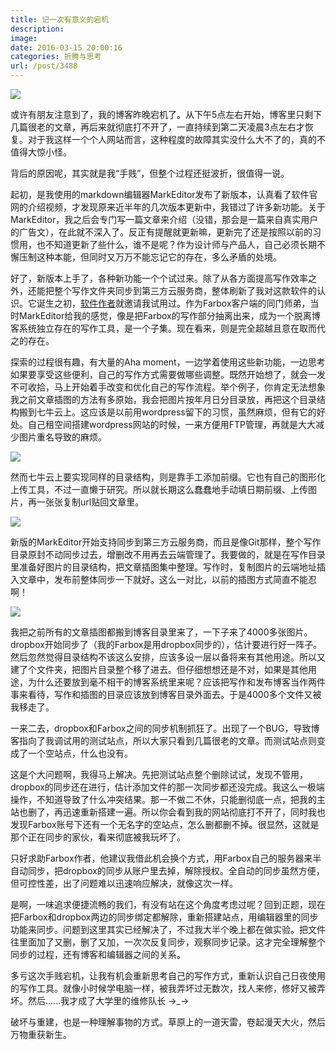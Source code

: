 ```yaml
---
title: 记一次有意义的宕机
description: 
image: 
date: 2016-03-15 20:00:16
categories: 折腾与思考
url: /post/3488
---
```


![](https://storageapi.fleek.co/0a3a8890-e65e-47ce-93d7-0442b9209d38-bucket/blog/posts/2016-03/03-15/cover.png)

或许有朋友注意到了，我的博客昨晚宕机了。从下午5点左右开始，博客里只剩下几篇很老的文章，再后来就彻底打不开了，一直持续到第二天凌晨3点左右才恢复。对于我这样一个个人网站而言，这种程度的故障其实没什么大不了的，真的不值得大惊小怪。

背后的原因呢，其实就是我“手贱”，但整个过程还挺波折，很值得一说。

起初，是我使用的markdown编辑器MarkEditor发布了新版本，认真看了软件官网的介绍视频，才发现原来近半年的几次版本更新中，我错过了许多新功能。关于MarkEditor，我之后会专门写一篇文章来介绍（没错，那会是一篇来自真实用户的广告文），在此就不深入了。反正有提醒就更新嘛，更新完了还是按照以前的习惯用，也不知道更新了些什么，谁不是呢？作为设计师与产品人，自己必须长期不懈压制这种本能，但同时又万万不能忘记它的存在，多么矛盾的处境。

好了，新版本上手了，各种新功能一个个试过来。除了从各方面提高写作效率之外，还能把整个写作文件夹同步到第三方云服务商，整体刷新了我对这款软件的认识。它诞生之初，[软件作者](http://weibo.com/farbox)就邀请我试用过。作为Farbox客户端的同门师弟，当时MarkEditor给我的感觉，像是把Farbox的写作部分抽离出来，成为一个脱离博客系统独立存在的写作工具，是一个子集。现在看来，则是完全超越且意在取而代之的存在。

探索的过程很有趣，有大量的Aha moment，一边学着使用这些新功能，一边思考如果要享受这些便利，自己的写作方式需要做哪些调整。既然开始想了，就会一发不可收拾，马上开始着手改变和优化自己的写作流程。举个例子，你肯定无法想象我之前文章插图的方法有多原始，我会把图片按年月日分目录放，再把这个目录结构搬到七牛云上。这应该是以前用wordpress留下的习惯，虽然麻烦，但有它的好处。自己租空间搭建wordpress网站的时候，一来方便用FTP管理，再就是大大减少图片重名导致的麻烦。

![](https://storageapi.fleek.co/0a3a8890-e65e-47ce-93d7-0442b9209d38-bucket/blog/posts/2016-03/03-15/03-11.png)

然而七牛云上要实现同样的目录结构，则是靠手工添加前缀。它也有自己的图形化上传工具，不过一直懒于研究。所以就长期这么蠢蠢地手动填日期前缀、上传图片，再一张张复制url贴回文章里。

![](https://storageapi.fleek.co/0a3a8890-e65e-47ce-93d7-0442b9209d38-bucket/blog/posts/2016-03/03-15/七牛云_-_内容管理.png)

新版的MarkEditor开始支持同步到第三方云服务商，而且是像Git那样，整个写作目录原封不动同步过去，增删改不用再去云端管理了。我要做的，就是在写作目录里准备好图片的目录结构，把文章插图集中整理。写作时，复制图片的云端地址插入文章中，发布前整体同步一下就好。这么一对比，以前的插图方式简直不能忍啊！

![](https://storageapi.fleek.co/0a3a8890-e65e-47ce-93d7-0442b9209d38-bucket/blog/posts/2016-03/03-15/全屏幕16_3_15_18_07.png)

我把之前所有的文章插图都搬到博客目录里来了，一下子来了4000多张图片。dropbox开始同步了（我的Farbox是用dropbox同步的），估计要进行好一阵子。然后忽然觉得目录结构不该这么安排，应该多设一层以备将来有其他用途。所以又建了个文件夹，把图片目录整个移了进去。但仔细想想还是不对，如果是其他用途，为什么还要放到毫不相干的博客系统里来呢？应该把写作和发布博客当作两件事来看待，写作和插图的目录应该放到博客目录外面去。于是4000多个文件又被我移走了。

一来二去，dropbox和Farbox之间的同步机制抓狂了。出现了一个BUG，导致博客指向了我调试用的测试站点，所以大家只看到几篇很老的文章。而测试站点则变成了一个空站点，什么也没有。

这是个大问题啊，我得马上解决。先把测试站点整个删除试试，发现不管用，dropbox的同步还在进行，估计添加文件的那一次同步都还没完成。我这么一极端操作，不知道导致了什么冲突结果。那一不做二不休，只能删彻底一点，把我的主站也删了，再迅速重新搭建一遍。所以你会看到我的网站彻底打不开了，同时我也发现Farbox账号下还有一个无名字的空站点，怎么删都删不掉。很显然，这就是那个正在同步的家伙，看来彻底被我玩坏了。

只好求助Farbox作者，他建议我借此机会换个方式，用Farbox自己的服务器来半自动同步，把dropbox的同步从账户里去掉，解除授权。全自动的同步虽然方便，但可控性差，出了问题难以迅速响应解决，就像这次一样。

是啊，一味追求便捷流畅的我们，有没有站在这个角度考虑过呢？回到正题，现在把Farbox和dropbox两边的同步绑定都解除，重新搭建站点，用编辑器里的同步功能来同步。问题到这里其实已经解决了，不过我大半个晚上都在做实验。把文件往里面加了又删，删了又加，一次次反复同步，观察同步记录。这才完全理解整个同步的过程，还有博客和编辑器之间的关系。

多亏这次手贱宕机，让我有机会重新思考自己的写作方式，重新认识自己日夜使用的写作工具。就像小时候学电脑一样，被我弄坏过无数次，找人来修，修好又被弄坏。然后……我才成了大学里的维修队长 →_→

破坏与重建，也是一种理解事物的方式。草原上的一道天雷，卷起漫天大火，然后万物重获新生。